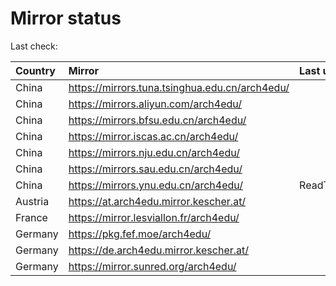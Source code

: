 <script src="./time.js"></script>
# Mirror status
Last check: <script type="text/javascript">localize(1695954189.3588727);</script>

|Country|Mirror|Last update|
|:------|:-----|:----------|
|China|https://mirrors.tuna.tsinghua.edu.cn/arch4edu/|<script type="text/javascript">localize(1695925802);</script>|
|China|https://mirrors.aliyun.com/arch4edu/|<script type="text/javascript">localize(1695925802);</script>|
|China|https://mirrors.bfsu.edu.cn/arch4edu/|<script type="text/javascript">localize(1695839649);</script>|
|China|https://mirror.iscas.ac.cn/arch4edu/|<script type="text/javascript">localize(1695925802);</script>|
|China|https://mirrors.nju.edu.cn/arch4edu/|<script type="text/javascript">localize(1695839649);</script>|
|China|https://mirrors.sau.edu.cn/arch4edu/|<script type="text/javascript">localize(1695925802);</script>|
|China|https://mirrors.ynu.edu.cn/arch4edu/|ReadTimeout|
|Austria|https://at.arch4edu.mirror.kescher.at/|<script type="text/javascript">localize(1695925802);</script>|
|France|https://mirror.lesviallon.fr/arch4edu/|<script type="text/javascript">localize(1695925802);</script>|
|Germany|https://pkg.fef.moe/arch4edu/|<script type="text/javascript">localize(1695925802);</script>|
|Germany|https://de.arch4edu.mirror.kescher.at/|<script type="text/javascript">localize(1695925802);</script>|
|Germany|https://mirror.sunred.org/arch4edu/|<script type="text/javascript">localize(1695925802);</script>|

<script src="./tablefilter/tablefilter.js"></script>
<script src="./table.js"></script>
